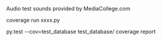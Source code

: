 Audio test sounds provided by MediaCollege.com

coverage run xxxx.py

py.test --cov=test_database test_database/
coverage report
